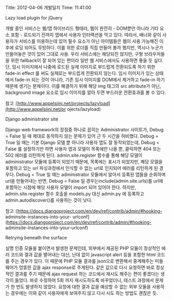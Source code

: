 Title: 2012-04-06 개발일지
Time: 11:41:00

Lazy load plugin for jQuery

  

개발 중인 서비스는 웹/앱 하이브리드 형태라, 웹이 완전히 - DOM뿐만 아니라 기타 요소 포함 - 로드되기 전까지 앱에서 사용자 인터랙션을
막고 있다. 따라서, 배너와 같이 사용자가 서비스를 이용하는데 있어 필수 요소가 아닌 아이템들은 웹이 사용 가능해진 이후에 로딩 되어도
무방하다. 이를 위한 로더를 직접 만들어 볼까 했지만, 역시나 누군가 만들어놓은 것이 있어 그대로 사용. 우리 서비스에는 해당되진 않지만,
구형 브라우저들을 위한 fallback이 잘 되어 있는 편이라 일반 웹 서비스에서도 사용하면 좋을 듯 싶다. 단, 임시 이미지에서 나중에
로드된 실제 이미지로 부드럽게 전환되도록 하기 위한 fade-in effect 를 써도 실제로는 부드럽게 전환되지 않는다. 임시 이미지가
있는 상태에서 fade-in 되는 것이 아니라, 기존 임시 이미지를 DOM에서 제거하고 fade-in 하기 때문에 생기는 문제이다. 이를
해결하기 위해 해당 img 태그의 src attribute가 아닌, background image 요소로 임시 이미지를 깔아 두면 부드러운
전환효과를 볼 수 있다.

참고 :[http://www.appelsiini.net/projects/lazyload](http://www.appelsiini.net/pr
ojects/lazyload)

  

  

  

Django administrator site

  

Django web framework의 장점중 하나로 꼽히는 Administrator 사이트가, Debug = False 일 때 제대로
동작하지 않는 문제가 있어 근 두 시간을 허비했다. Debug = True 일 때는 기본 Django 모델 뿐 아니라 사용자 앱도 잘
동작되었는데, Debug = False 를 설정하기만 하면 사용자 앱과 모델이 목록에만 나올 뿐, 클릭하면 404 또는 502 에러를
리턴하게 된다. admin.site.register 함수를 통해 해당 모델이 administrator 모듈에 등록이 되었기 때문에, 목록에는
표시가 되었지만, 해당 모델을 포함하고 있는 url 파싱과정에서 인식할 수 없는 url로 인지되어 에러를 리턴하게 된 경우다. Debug =
True 일 때는 administrator 모듈에서 알아서 등록된 앱들을 순회하며 url을 만들어내는 반면, Debug = False 일
경우는include(admin.site.urls)를 url에 포함하는 시점에 해당 사용자 모델이 import 되어 있어야 한다. 하지만,
admin.site.register 함수 호출을 models.py 대신 admin.py 에 등록하고 admin.autodiscover()를
사용하는 것이 낫다.

참고 :[https://docs.djangoproject.com/en/dev/ref/contrib/admin/#hooking-
adminsite-instances-into-your-
urlconf](https://docs.djangoproject.com/en/dev/ref/contrib/admin/#hooking-
adminsite-instances-into-your-urlconf)

  

  

  

Retrying beneath the surface

  

실명 인증 모듈을 붙이면서 발생한 문제인데, 외부에서 제공된 PHP 모듈이 정상적인 에러 코드와 결과 값을 뱉어내는 대신, 난데 없이
javascript alert 등을 포함한 html 코드를 주는 경우가 있다. 이 때문에 PHP 모듈 결과를 json으로 변환해서 중계해주는
미들웨어가 엉뚱한 값을 ajax response로 주게된다. 같은 값으로 다시 요청하면 바로 정상적인 결과를 주기 때문에 ajax
request 하는 코드에서 재시도 해주는 편이 좋겠다는 생각이 들었다. 바로 수정하여 5회 까지 재시도하도록 바꾸었더니, 테스트 과정에서
문제가 한 번도 발생하지 않았다. 요청에 대한 결과 값을 예상할 수 없는 외부 모듈을 사용하는 경우에는 이와 같이 사용자에게 보여주지 않고
다시 시도 하는 방법도 괜찮은 듯.

  

  

  

  


